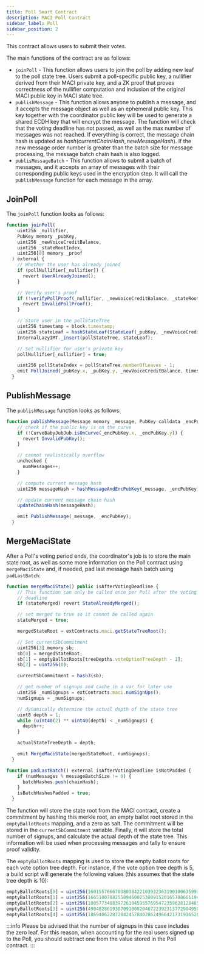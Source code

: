 ```yaml
---
title: Poll Smart Contract
description: MACI Poll Contract
sidebar_label: Poll
sidebar_position: 2
---
```


This contract allows users to submit their votes.

The main functions of the contract are as follows:

- `joinPoll` - This function allows users to join the poll by adding new leaf to the poll state tree. Users submit a poll-specific public key, a nullifier derived from their MACI private key, and a ZK proof that proves correctness of the nullifier computation and inclusion of the original MACI public key in MACI state tree.
- `publishMessage` - This function allows anyone to publish a message, and it accepts the message object as well as an ephemeral public key. This key together with the coordinator public key will be used to generate a shared ECDH key that will encrypt the message.
  The function will check that the voting deadline has not passed, as well as the max number of messages was not reached. If everything is correct, the message chain hash is updated as $hash(currentChainHash, newMessageHash)$. If the new message order number is greater than the batch size for message processing, the message batch chain hash is also logged.
- `publisMessageBatch` - This function allows to submit a batch of messages, and it accepts an array of messages with their corresponding public keys used in the encryption step. It will call the `publishMessage` function for each message in the array.

## JoinPoll

The `joinPoll` function looks as follows:

```js
function joinPoll(
    uint256 _nullifier,
    PubKey memory _pubKey,
    uint256 _newVoiceCreditBalance,
    uint256 _stateRootIndex,
    uint256[8] memory _proof
  ) external {
    // Whether the user has already joined
    if (pollNullifier[_nullifier]) {
      revert UserAlreadyJoined();
    }

    // Verify user's proof
    if (!verifyPollProof(_nullifier, _newVoiceCreditBalance, _stateRootIndex, _pubKey, _proof)) {
      revert InvalidPollProof();
    }

    // Store user in the pollStateTree
    uint256 timestamp = block.timestamp;
    uint256 stateLeaf = hashStateLeaf(StateLeaf(_pubKey, _newVoiceCreditBalance, timestamp));
    InternalLazyIMT._insert(pollStateTree, stateLeaf);

    // Set nullifier for user's private key
    pollNullifier[_nullifier] = true;

    uint256 pollStateIndex = pollStateTree.numberOfLeaves - 1;
    emit PollJoined(_pubKey.x, _pubKey.y, _newVoiceCreditBalance, timestamp, _nullifier, pollStateIndex);
  }
```

## PublishMessage

The `publishMessage` function looks as follows:

```js
function publishMessage(Message memory _message, PubKey calldata _encPubKey) public virtual isWithinVotingDeadline {
    // check if the public key is on the curve
    if (!CurveBabyJubJub.isOnCurve(_encPubKey.x, _encPubKey.y)) {
      revert InvalidPubKey();
    }

    // cannot realistically overflow
    unchecked {
      numMessages++;
    }

    // compute current message hash
    uint256 messageHash = hashMessageAndEncPubKey(_message, _encPubKey);

    // update current message chain hash
    updateChainHash(messageHash);

    emit PublishMessage(_message, _encPubKey);
  }
```

## MergeMaciState

After a Poll's voting period ends, the coordinator's job is to store the main state root, as well as some more information on the Poll contract using `mergeMaciState` and, if needed, pad last message hash batch using `padLastBatch`:

```js
function mergeMaciState() public isAfterVotingDeadline {
    // This function can only be called once per Poll after the voting
    // deadline
    if (stateMerged) revert StateAlreadyMerged();

    // set merged to true so it cannot be called again
    stateMerged = true;

    mergedStateRoot = extContracts.maci.getStateTreeRoot();

    // Set currentSbCommitment
    uint256[3] memory sb;
    sb[0] = mergedStateRoot;
    sb[1] = emptyBallotRoots[treeDepths.voteOptionTreeDepth - 1];
    sb[2] = uint256(0);

    currentSbCommitment = hash3(sb);

    // get number of signups and cache in a var for later use
    uint256 _numSignups = extContracts.maci.numSignUps();
    numSignups = _numSignups;

    // dynamically determine the actual depth of the state tree
    uint8 depth = 1;
    while (uint40(2) ** uint40(depth) < _numSignups) {
      depth++;
    }

    actualStateTreeDepth = depth;

    emit MergeMaciState(mergedStateRoot, numSignups);
  }
```

```js
function padLastBatch() external isAfterVotingDeadline isNotPadded {
    if (numMessages % messageBatchSize != 0) {
      batchHashes.push(chainHash);
    }
    isBatchHashesPadded = true;
  }
```

The function will store the state root from the MACI contract, create a commitment by hashing this merkle root, an empty ballot root stored in the `emptyBallotRoots` mapping, and a zero as salt. The commitment will be stored in the `currentSbCommitment` variable. Finally, it will store the total number of signups, and calculate the actual depth of the state tree. This information will be used when processing messages and tally to ensure proof validity.

The `emptyBallotRoots` mapping is used to store the empty ballot roots for each vote option tree depth. For instance, if the vote option tree depth is 5, a build script will generate the following values (this assumes that the state tree depth is 10):

```javascript
emptyBallotRoots[0] = uint256(16015576667038038422103932363190100635991292382181099511410843174865570503661);
emptyBallotRoots[1] = uint256(166510078825589460025300915201657086611944528317298994959376081297530246971);
emptyBallotRoots[2] = uint256(10057734083972610459557695472359628128485394923403014377687504571662791937025);
emptyBallotRoots[3] = uint256(4904828619307091008204672239231377290495002626534171783829482835985709082773);
emptyBallotRoots[4] = uint256(18694062287284245784028624966421731916526814537891066525886866373016385890569);
```

:::info
Please be advised that the number of signups in this case includes the zero leaf. For this reason, when accounting for the real users signed up to the Poll, you should subtract one from the value stored in the Poll contract.
:::

